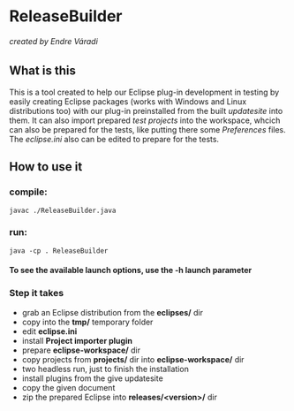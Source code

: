 # ReleaseBuilder
###### created by Endre Váradi

## What is this
This is a tool created to help our Eclipse plug-in development in testing by easily creating Eclipse packages (works with Windows and Linux distributions too) with our plug-in preinstalled from the built *updatesite* into them. It can also import prepared *test projects* into the workspace, whcich can also be prepared for the tests, like putting there some *Preferences* files.
The *eclipse.ini* also can be edited to prepare for the tests.

## How to use it
### compile: 
`javac ./ReleaseBuilder.java`
### run:
`java -cp . ReleaseBuilder`
#### To see the available launch options, use the -h launch parameter
### Step it takes
- grab an Eclipse distribution from the **eclipses/** dir
- copy into the **tmp/** temporary folder
- edit **eclipse.ini**
- install **Project importer plugin**
- prepare **eclipse-workspace/** dir
- copy projects from **projects/** dir into **eclipse-workspace/** dir
- two headless run, just to finish the installation
- install plugins from the give updatesite
- copy the given document
- zip the prepared Eclipse into **releases/\<version\>/** dir